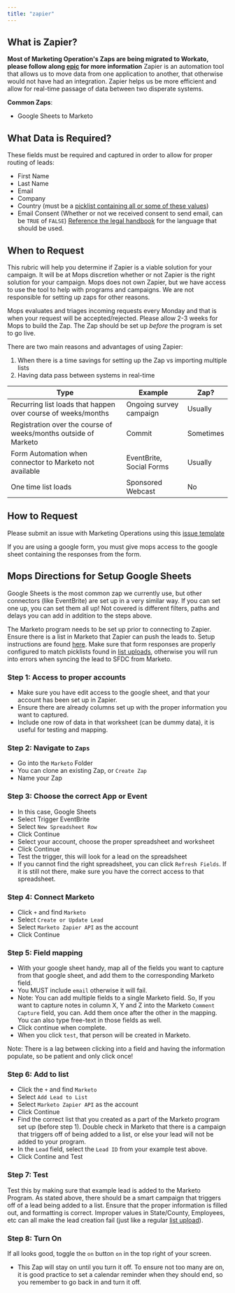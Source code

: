```yaml
---
title: "zapier"
---
```


## What is Zapier?

**Most of Marketing Operation's Zaps are being migrated to Workato, please follow along [epic](https://gitlab.com/groups/gitlab-com/business-technology/enterprise-apps/-/epics/532) for more information**
Zapier is an automation tool that allows us to move data from one application to another, that otherwise would not have had an integration. Zapier helps us be more efficient and allow for real-time passage of data between two disperate systems.

**Common Zaps**:

* Google Sheets to Marketo

## What Data is Required?

These fields must be required and captured in order to allow for proper routing of leads:

* First Name
* Last Name
* Email
* Company
* Country (must be a [picklist containing all or some of these values](https://docs.google.com/spreadsheets/d/1cV_hI2wAzLxYYDI-NQYF5-FDDPXPXH0VV5qRBUJAQQk/edit?usp=sharing))
* Email Consent (Whether or not we received consent to send email, can be `TRUE` of `FALSE`) [Reference the legal handbook](https://internal.gitlab.com/handbook/legal-and-corporate-affairs/legal-privacy/#marketing-rules-and-consent-language/) for the language that should be used.

## When to Request

This rubric will help you determine if Zapier is a viable solution for your campaign.  It will be at Mops discretion whether or not Zapier is the right solution for your campaign. Mops does not own Zapier, but we have access to use the tool to help with programs and campaigns. We are not responsible for setting up zaps for other reasons.

Mops evaluates and triages incoming requests every Monday and that is when your request will be accepted/rejected. Please allow 2-3 weeks for Mops to build the Zap. The Zap should be set up *before* the program is set to go live.

There are two main reasons and advantages of using Zapier:

1. When there is a time savings for setting up the Zap vs importing multiple lists
1. Having data pass between systems in real-time

|Type|Example|Zap?|
|----|----|-----|
|Recurring list loads that happen over course of weeks/months|Ongoing survey campaign |Usually|
|Registration over the course of weeks/months outside of Marketo|Commit|Sometimes|
|Form Automation when connector to Marketo not available|EventBrite, Social Forms|Usually|
|One time list loads |Sponsored Webcast                        |No|

## How to Request

Please submit an issue with Marketing Operations using this [issue template](https://gitlab.com/gitlab-com/marketing/marketing-operations/-/blob/master/.gitlab/issue_templates/zapier_connection_request.md)

If you are using a google form, you must give mops access to the google sheet containing the responses from the form.

## Mops Directions for Setup Google Sheets

Google Sheets is the most common zap we currently use, but other connectors (like EventBrite) are set up in a very similar way. If you can set one up, you can set them all up! Not covered is different filters, paths and delays you can add in addition to the steps above.

The Marketo program needs to be set up prior to connecting to Zapier. Ensure there is a list in Marketo that Zapier can push the leads to. Setup instructions are found [here](/handbook/marketing/marketing-operations/). Make sure that form responses are properly configured to match picklists found in [list uploads](/handbook/marketing/marketing-operations/list-import/), otherwise you will run into errors when syncing the lead to SFDC from Marketo.

### Step 1:  Access to proper accounts

* Make sure you have edit access to the google sheet, and that your account has been set up in Zapier.
* Ensure there are already columns set up with the proper information you want to captured.
* Include one row of data in that worksheet (can be dummy data), it is useful for testing and mapping.

### Step 2: Navigate to `Zaps`

* Go into the `Marketo` Folder
* You can clone an existing Zap, or `Create Zap`
* Name your Zap

### Step 3: Choose the correct App or Event

* In this case, Google Sheets
* Select Trigger EventBrite
* Select `New Spreadsheet Row`
* Click Continue
* Select your account, choose the proper spreadsheet and worksheet
* Click Continue
* Test the trigger, this will look for a lead on the spreadsheet
* If you cannot find the right spreadsheet, you can click `Refresh Fields`. If it is still not there, make sure you have the correct access to that spreadsheet.

### Step 4: Connect Marketo

* Click `+` and find `Marketo`
* Select `Create or Update Lead`
* Select `Marketo Zapier API` as the account
* Click Continue

### Step 5: Field mapping

* With your google sheet handy, map all of the fields you want to capture from that google sheet, and add them to the corresponding Marketo field.
* You MUST include `email` otherwise it will fail.
* Note: You can add multiple fields to a single Marketo field. So, If you want to capture notes in column X, Y and Z into the Marketo `Comment Capture` field, you can. Add them once after the other in the mapping. You can also type free-text in those fields as well.
* Click continue when complete.
* When you click `test`, that person will be created in Marketo.

Note: There is a lag between clicking into a field and having the information populate, so be patient and only click once!

### Step 6: Add to list

* Click the `+` and find `Marketo`
* Select `Add Lead to List`
* Select `Marketo Zapier API` as the account
* Click Continue
* Find the correct list that you created as a part of the Marketo program set up (before step 1). Double check in Marketo that there is a campaign that triggers off of being added to a list, or else your lead will not be added to your program.
* In the `Lead` field, select the `Lead ID` from your example test above.
* Click Contine and Test

### Step 7: Test

Test this by making sure that example lead is added to the Marketo Program. As stated above, there should be a smart campaign that triggers off of a lead being added to a list. Ensure that the proper information is filled out, and formatting is correct. Improper values in State/County, Employees, etc can all make the lead creation fail (just like a regular [list upload](/handbook/marketing/marketing-operations/list-import/)).

### Step 8: Turn On

If all looks good, toggle the `on` button `on` in the top right of your screen.

* This Zap will stay on until you turn it off. To ensure not too many are on, it is good practice to set a calendar reminder when they should end, so you remember to go back in and turn it off.
